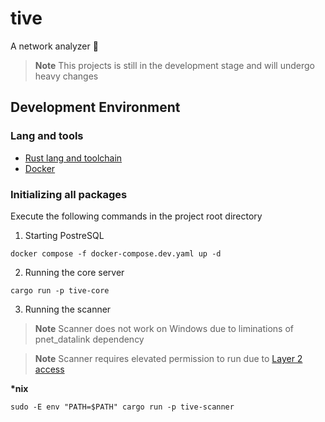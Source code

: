 # tive

A network analyzer 🔧

> **Note** 
> This projects is still in the development stage and will undergo heavy changes

## Development Environment

### Lang and tools
- [Rust lang and toolchain](https://www.rust-lang.org/tools/install)
- [Docker](https://www.docker.com)

### Initializing all packages
Execute the following commands in the project root directory

1. Starting PostreSQL
```shell
docker compose -f docker-compose.dev.yaml up -d
```

2. Running the core server
```shell
cargo run -p tive-core
```

3.  Running the scanner
> **Note** 
> Scanner does not work on Windows due to liminations of pnet_datalink dependency

> **Note** 
> Scanner requires elevated permission to run due to [Layer 2 access](https://en.wikipedia.org/wiki/Data_link_layer)

**\*nix**
```shell
sudo -E env "PATH=$PATH" cargo run -p tive-scanner
```
